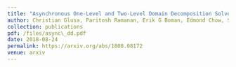 ```yaml
---
title: "Asynchronous One-Level and Two-Level Domain Decomposition Solvers"
author: Christian Glusa, Paritosh Ramanan, Erik G Boman, Edmond Chow, Sivasankaran Rajamanickam
collection: publications
pdf: /files/async\_dd.pdf
date: 2018-08-24
permalink: https://arxiv.org/abs/1808.08172
venue: arxiv
---
```


